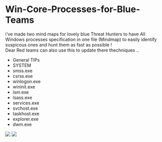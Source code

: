 # Win-Core-Processes-for-Blue-Teams
i've made two mind maps for lovely blue Threat Hunters to have All Windows processes specification in one file (Mindmap) to easily identify suspicous ones and hunt them as fast as possible !
<br>
Dear Red teams can also use this to update there thechniques ..
<ul>
 <li>General TIPs</li>
 <li>SYSTEM</li>
 <li>smss.exe</li>
 <li>csrss.exe</li>
 <li>winlogon.exe</li>
 <li>wininit.exe</li>
 <li>lsm.exe</li>
 <li>lsass.exe</li>
 <li>services.exe</li>
 <li>svchost.exe</li>
 <li>taskhost.exe</li>
 <li>explorer.exe</li>
 <li>dwm.exe</li>
</ul>
<img src="https://user-images.githubusercontent.com/86436070/154331115-5446e611-3744-4acd-93e0-7edc042c06ee.png">
<img src="https://user-images.githubusercontent.com/86436070/154307008-412784cc-4db6-454e-a933-c125ab970eef.png">

